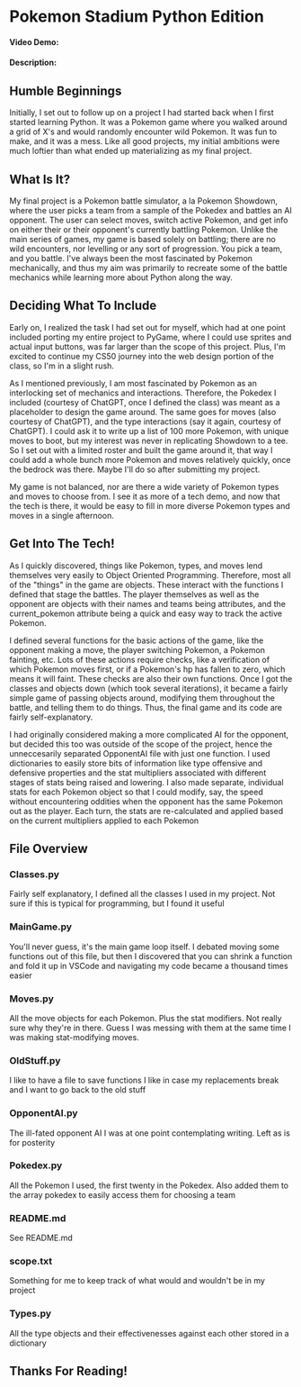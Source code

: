 # Pokemon Stadium Python Edition
#### Video Demo:  <URL HERE>
#### Description:

## Humble Beginnings
Initially, I set out to follow up on a project I had started back when I first started learning Python. It was a Pokemon game where you walked around a grid of X's and would randomly encounter wild Pokemon. It was fun to make, and it was a mess. Like all good projects, my initial ambitions were much loftier than what ended up materializing as my final project.

## What Is It?
My final project is a Pokemon battle simulator, a la Pokemon Showdown, where the user picks a team from a sample of the Pokedex and battles an AI opponent. The user can select moves, switch active Pokemon, and get info on either their or their opponent's currently battling Pokemon. Unlike the main series of games, my game is based solely on battling; there are no wild encounters, nor levelling or any sort of progression. You pick a team, and you battle. I've always been the most fascinated by Pokemon mechanically, and thus my aim was primarily to recreate some of the battle mechanics while learning more about Python along the way.

## Deciding What To Include
Early on, I realized the task I had set out for myself, which had at one point included porting my entire project to PyGame, where I could use sprites and actual input buttons, was far larger than the scope of this project. Plus, I'm excited to continue my CS50 journey into the web design portion of the class, so I'm in a slight rush.

As I mentioned previously, I am most fascinated by Pokemon as an interlocking set of mechanics and interactions. Therefore, the Pokedex I included (courtesy of ChatGPT, once I defined the class) was meant as a placeholder to design the game around. The same goes for moves (also courtesy of ChatGPT), and the type interactions (say it again, courtesy of ChatGPT). I could ask it to write up a list of 100 more Pokemon, with unique moves to boot, but my interest was never in replicating Showdown to a tee. So I set out with a limited roster and built the game around it, that way I could add a whole bunch more Pokemon and moves relatively quickly, once the bedrock was there. Maybe I'll do so after submitting my project.

My game is not balanced, nor are there a wide variety of Pokemon types and moves to choose from. I see it as more of a tech demo, and now that the tech is there, it would be easy to fill in more diverse Pokemon types and moves in a single afternoon.

## Get Into The Tech!
As I quickly discovered, things like Pokemon, types, and moves lend themselves very easily to Object Oriented Programming. Therefore, most all of the "things" in the game are objects. These interact with the functions I defined that stage the battles. The player themselves as well as the opponent are objects with their names and teams being attributes, and the current_pokemon attribute being a quick and easy way to track the active Pokemon. 

I defined several functions for the basic actions of the game, like the opponent making a move, the player switching Pokemon, a Pokemon fainting, etc. Lots of these actions require checks, like a verification of which Pokemon moves first, or if a Pokemon's hp has fallen to zero, which means it will faint. These checks are also their own functions. Once I got the classes and objects down (which took several iterations), it became a fairly simple game of passing objects around, modifying them throughout the battle, and telling them to do things. Thus, the final game and its code are fairly self-explanatory.

I had originally considered making a more complicated AI for the opponent, but decided this too was outside of the scope of the project, hence the unneccesarily separated OpponentAI file with just one function. I used dictionaries to easily store bits of information like type offensive and defensive properties and the stat multipliers associated with different stages of stats being raised and lowering. I also made separate, individual stats for each Pokemon object so that I could modify, say, the speed without encountering oddities when the opponent has the same Pokemon out as the player. Each turn, the stats are re-calculated and applied based on the current multipliers applied to each Pokemon

## File Overview
### Classes.py
Fairly self explanatory, I defined all the classes I used in my project. Not sure if this is typical for programming, but I found it useful
### MainGame.py
You'll never guess, it's the main game loop itself. I debated moving some functions out of this file, but then I discovered that you can shrink a function and fold it up in VSCode and navigating my code became a thousand times easier
### Moves.py
All the move objects for each Pokemon. Plus the stat modifiers. Not really sure why they're in there. Guess I was messing with them at the same time I was making stat-modifying moves.
### OldStuff.py
I like to have a file to save functions I like in case my replacements break and I want to go back to the old stuff
### OpponentAI.py
The ill-fated opponent AI I was at one point contemplating writing. Left as is for posterity
### Pokedex.py
All the Pokemon I used, the first twenty in the Pokedex. Also added them to the array pokedex to easily access them for choosing a team
### README.md
See README.md
### scope.txt
Something for me to keep track of what would and wouldn't be in my project
### Types.py
All the type objects and their effectivenesses against each other stored in a dictionary

## Thanks For Reading!